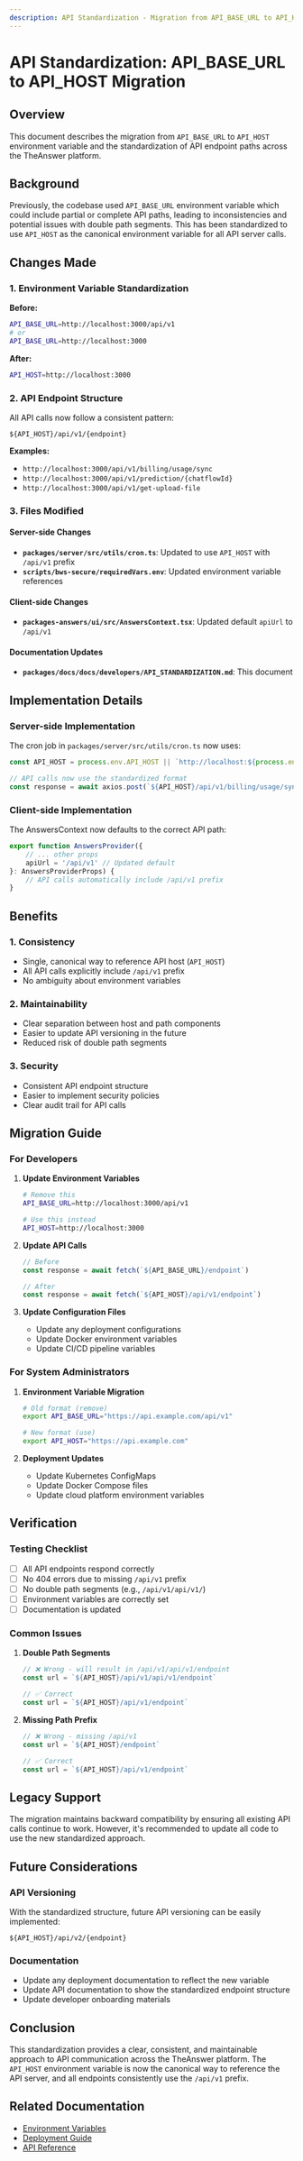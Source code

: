 ```yaml
---
description: API Standardization - Migration from API_BASE_URL to API_HOST
---
```


# API Standardization: API_BASE_URL to API_HOST Migration

## Overview

This document describes the migration from `API_BASE_URL` to `API_HOST` environment variable and the standardization of API endpoint paths across the TheAnswer platform.

## Background

Previously, the codebase used `API_BASE_URL` environment variable which could include partial or complete API paths, leading to inconsistencies and potential issues with double path segments. This has been standardized to use `API_HOST` as the canonical environment variable for all API server calls.

## Changes Made

### 1. Environment Variable Standardization

**Before:**

```bash
API_BASE_URL=http://localhost:3000/api/v1
# or
API_BASE_URL=http://localhost:3000
```

**After:**

```bash
API_HOST=http://localhost:3000
```

### 2. API Endpoint Structure

All API calls now follow a consistent pattern:

```
${API_HOST}/api/v1/{endpoint}
```

**Examples:**

-   `http://localhost:3000/api/v1/billing/usage/sync`
-   `http://localhost:3000/api/v1/prediction/{chatflowId}`
-   `http://localhost:3000/api/v1/get-upload-file`

### 3. Files Modified

#### Server-side Changes

-   **`packages/server/src/utils/cron.ts`**: Updated to use `API_HOST` with `/api/v1` prefix
-   **`scripts/bws-secure/requiredVars.env`**: Updated environment variable references

#### Client-side Changes

-   **`packages-answers/ui/src/AnswersContext.tsx`**: Updated default `apiUrl` to `/api/v1`

#### Documentation Updates

-   **`packages/docs/docs/developers/API_STANDARDIZATION.md`**: This document

## Implementation Details

### Server-side Implementation

The cron job in `packages/server/src/utils/cron.ts` now uses:

```typescript
const API_HOST = process.env.API_HOST || `http://localhost:${process.env.PORT || 3000}`

// API calls now use the standardized format
const response = await axios.post(`${API_HOST}/api/v1/billing/usage/sync`, {})
```

### Client-side Implementation

The AnswersContext now defaults to the correct API path:

```typescript
export function AnswersProvider({
    // ... other props
    apiUrl = '/api/v1' // Updated default
}: AnswersProviderProps) {
    // API calls automatically include /api/v1 prefix
}
```

## Benefits

### 1. Consistency

-   Single, canonical way to reference API host (`API_HOST`)
-   All API calls explicitly include `/api/v1` prefix
-   No ambiguity about environment variables

### 2. Maintainability

-   Clear separation between host and path components
-   Easier to update API versioning in the future
-   Reduced risk of double path segments

### 3. Security

-   Consistent API endpoint structure
-   Easier to implement security policies
-   Clear audit trail for API calls

## Migration Guide

### For Developers

1. **Update Environment Variables**

    ```bash
    # Remove this
    API_BASE_URL=http://localhost:3000/api/v1

    # Use this instead
    API_HOST=http://localhost:3000
    ```

2. **Update API Calls**

    ```typescript
    // Before
    const response = await fetch(`${API_BASE_URL}/endpoint`)

    // After
    const response = await fetch(`${API_HOST}/api/v1/endpoint`)
    ```

3. **Update Configuration Files**
    - Update any deployment configurations
    - Update Docker environment variables
    - Update CI/CD pipeline variables

### For System Administrators

1. **Environment Variable Migration**

    ```bash
    # Old format (remove)
    export API_BASE_URL="https://api.example.com/api/v1"

    # New format (use)
    export API_HOST="https://api.example.com"
    ```

2. **Deployment Updates**
    - Update Kubernetes ConfigMaps
    - Update Docker Compose files
    - Update cloud platform environment variables

## Verification

### Testing Checklist

-   [ ] All API endpoints respond correctly
-   [ ] No 404 errors due to missing `/api/v1` prefix
-   [ ] No double path segments (e.g., `/api/v1/api/v1/`)
-   [ ] Environment variables are correctly set
-   [ ] Documentation is updated

### Common Issues

1. **Double Path Segments**

    ```typescript
    // ❌ Wrong - will result in /api/v1/api/v1/endpoint
    const url = `${API_HOST}/api/v1/api/v1/endpoint`

    // ✅ Correct
    const url = `${API_HOST}/api/v1/endpoint`
    ```

2. **Missing Path Prefix**

    ```typescript
    // ❌ Wrong - missing /api/v1
    const url = `${API_HOST}/endpoint`

    // ✅ Correct
    const url = `${API_HOST}/api/v1/endpoint`
    ```

## Legacy Support

The migration maintains backward compatibility by ensuring all existing API calls continue to work. However, it's recommended to update all code to use the new standardized approach.

## Future Considerations

### API Versioning

With the standardized structure, future API versioning can be easily implemented:

```
${API_HOST}/api/v2/{endpoint}
```

### Documentation

-   Update any deployment documentation to reflect the new variable
-   Update API documentation to show the standardized endpoint structure
-   Update developer onboarding materials

## Conclusion

This standardization provides a clear, consistent, and maintainable approach to API communication across the TheAnswer platform. The `API_HOST` environment variable is now the canonical way to reference the API server, and all endpoints consistently use the `/api/v1` prefix.

## Related Documentation

-   [Environment Variables](../environment-variables.md)
-   [Deployment Guide](../deployment/README.md)
-   [API Reference](../../api/README.md)

